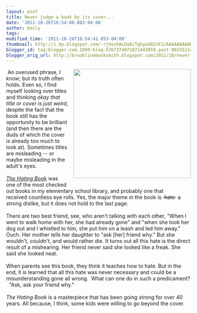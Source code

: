 ```yaml
---
layout: post
title: Never judge a book by its cover...
date: '2011-10-26T16:54:00.002-04:00'
author: Emily
tags: 
modified_time: '2011-10-26T16:54:41.053-04:00'
thumbnail: http://1.bp.blogspot.com/-rj9xshmLDa8/TqhywSB2nFI/AAAAAAAAARg/aseKbXTEwS4/s72-c/0064431975.jpg
blogger_id: tag:blogger.com,1999:blog-5767374071871443859.post-9033511467300626835
blogger_orig_url: http://brooklinebooksmith.blogspot.com/2011/10/never-judge-book-by-its-cover.html
---
```


<div class="separator" style="clear: both; text-align: center;"><a href="http://1.bp.blogspot.com/-rj9xshmLDa8/TqhywSB2nFI/AAAAAAAAARg/aseKbXTEwS4/s1600/0064431975.jpg" imageanchor="1" style="clear: right; float: right; margin-bottom: 1em; margin-left: 1em;"><img border="0" height="297" src="http://1.bp.blogspot.com/-rj9xshmLDa8/TqhywSB2nFI/AAAAAAAAARg/aseKbXTEwS4/s320/0064431975.jpg" width="320" /></a></div><div>&nbsp;An overused phrase, I know; but its truth often holds.  Even so, I find myself looking over titles and thinking <em>okay that title or cover is just weird,</em> despite the fact that the book still has the opportunity to be brilliant (and then there are the duds&nbsp;of which the&nbsp;cover is already too much to look at).  Sometimes titles are misleading -- or maybe misleading in the adult's eyes.  </div><div>&nbsp;</div><div><em><a href="http://www.brooklinebooksmith-shop.com/book/9780064431972">The Hating Book</a></em> was one of the most checked out books in my elementary school library, and probably one that received&nbsp;countless eye rolls.  Yes, the major theme in the book is&nbsp;<strike> hate </strike>&nbsp;a strong dislike, but it does not hold to the last page.  </div><div>&nbsp;</div><div>There are two best friend, see, who aren't talking with each other, "When I went to walk home with her, she had already gone" and "when she took her dog out and&nbsp;I whistled to him, she put him on a leash and led him away."  Ouch.  Her mother tells her daughter to "ask [her] friend why."  But she wouldn't, couldn't, and would rather die.  It turns out all this hate is the direct result of a mishearing.  Her friend never said she looked like a freak.  She said she looked neat.  </div><div>&nbsp;</div><div>When parents see this book, they think it teaches how to hate.  But in the end, it is learned that all this hate was never necessary and could be a misunderstanding gone all wrong.&nbsp; What can one do in such a predicament? &nbsp; "Ask, ask your friend why." &nbsp; </div><div>&nbsp;</div><div><em>The Hating Book</em> is a masterpiece that has been going strong for over 40 years.  All because, I think, some kids were willing to go beyond the cover.</div><div> </div>